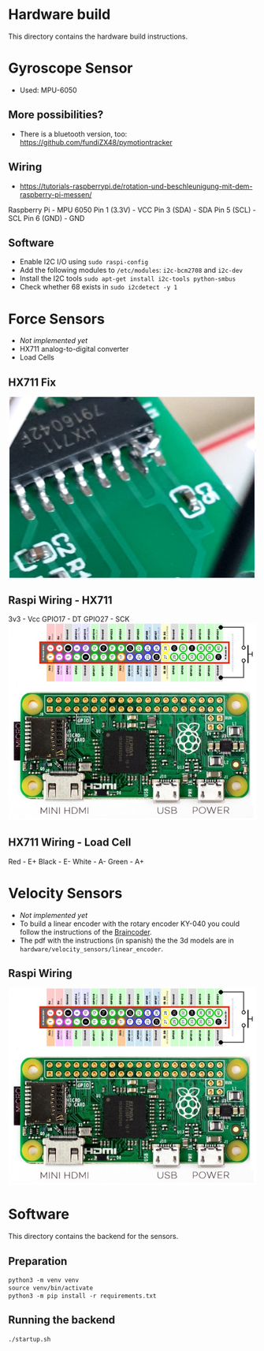 # Hardware build
This directory contains the hardware build instructions.


# Gyroscope Sensor
- Used: MPU-6050

## More possibilities?
- There is a bluetooth version, too: https://github.com/fundiZX48/pymotiontracker

## Wiring
+ https://tutorials-raspberrypi.de/rotation-und-beschleunigung-mit-dem-raspberry-pi-messen/

Raspberry Pi	- MPU 6050
Pin 1 (3.3V)	- VCC
Pin 3 (SDA)	    - SDA
Pin 5 (SCL)	    - SCL
Pin 6 (GND)	    - GND

## Software
+ Enable I2C I/O using `sudo raspi-config`
+ Add the following modules to `/etc/modules`: `i2c-bcm2708` and `i2c-dev`
+ Install the I2C tools `sudo apt-get install i2c-tools python-smbus`
+ Check whether 68 exists in `sudo i2cdetect -y 1`


# Force Sensors
- *Not implemented yet*
- HX711 analog-to-digital converter
- Load Cells

## HX711 Fix
![HX711 Fix](./force_sensors/hx711_fix.png)

## Raspi Wiring - HX711
3v3    - Vcc
GPIO17 - DT
GPIO27 - SCK
![Raspi GPIO](./raspi_w_gpio.jpg)


## HX711 Wiring - Load Cell
Red   - E+
Black - E-
White - A-
Green - A+

# Velocity Sensors
- *Not implemented yet*
- To build a linear encoder with the rotary encoder KY-040 you could follow the instructions of the [Braincoder](./velocity_sensors/linear_encoder/Braincoder.pdf).
- The pdf with the instructions (in spanish) the the 3d models are in `hardware/velocity_sensors/linear_encoder`.


## Raspi Wiring
![Raspi GPIO](./raspi_w_gpio.jpg)

# Software
This directory contains the backend for the sensors.

## Preparation
```
python3 -m venv venv
source venv/bin/activate
python3 -m pip install -r requirements.txt
```

## Running the backend
```
./startup.sh
```

